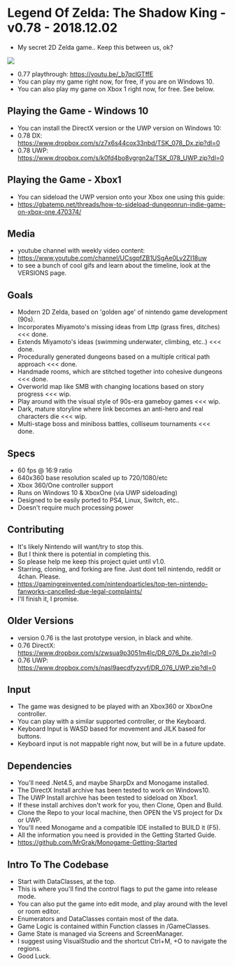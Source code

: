 # Legend Of Zelda: The Shadow King - v0.78 - 2018.12.02
+ My secret 2D Zelda game.. Keep this between us, ok?   
  
![](https://github.com/MrGrak/DungeonRun/blob/master/Gifs/077release.gif)  

+ 0.77 playthrough: https://youtu.be/_b7qclGTffE  
+ You can play my game right now, for free, if you are on Windows 10.  
+ You can also play my game on Xbox 1 right now, for free. See below.  


## Playing the Game - Windows 10
+ You can install the DirectX version or the UWP version on Windows 10:
+ 0.78 DX: https://www.dropbox.com/s/z7x6s44cox33nbd/TSK_078_Dx.zip?dl=0  
+ 0.78 UWP: https://www.dropbox.com/s/k0fd4bo8vgrgn2a/TSK_078_UWP.zip?dl=0  


## Playing the Game - Xbox1
+ You can sideload the UWP version onto your Xbox one using this guide:  
+ https://gbatemp.net/threads/how-to-sideload-dungeonrun-indie-game-on-xbox-one.470374/  


## Media
+ youtube channel with weekly video content:  
+ https://www.youtube.com/channel/UCsgpfZB1USgAe0Lv2ZI18uw  
+ to see a bunch of cool gifs and learn about the timeline, look at the VERSIONS page.


## Goals
+ Modern 2D Zelda, based on 'golden age' of nintendo game development (90s).
+ Incorporates Miyamoto's missing ideas from Lttp (grass fires, ditches) <<< done.
+ Extends Miyamoto's ideas (swimming underwater, climbing, etc..) <<< done.
+ Procedurally generated dungeons based on a multiple critical path approach <<< done.
+ Handmade rooms, which are stitched together into cohesive dungeons <<< done.
+ Overworld map like SMB with changing locations based on story progress <<< wip.
+ Play around with the visual style of 90s-era gameboy games <<< wip.
+ Dark, mature storyline where link becomes an anti-hero and real characters die <<< wip.
+ Multi-stage boss and miniboss battles, colliseum tournaments <<< done.


## Specs
+ 60 fps @ 16:9 ratio  
+ 640x360 base resolution scaled up to 720/1080/etc 
+ Xbox 360/One controller support
+ Runs on Windows 10 & XboxOne (via UWP sideloading)
+ Designed to be easily ported to PS4, Linux, Switch, etc..
+ Doesn't require much processing power  


## Contributing
+ It's likely Nintendo will want/try to stop this. 
+ But I think there is potential in completing this.
+ So please help me keep this project quiet until v1.0.  
+ Starring, cloning, and forking are fine. Just dont tell nintendo, reddit or 4chan. Please. 
+ https://gamingreinvented.com/nintendoarticles/top-ten-nintendo-fanworks-cancelled-due-legal-complaints/  
+ I'll finish it, I promise.  


## Older Versions
+ version 0.76 is the last prototype version, in black and white.  
+ 0.76 DirectX: https://www.dropbox.com/s/zwsua9p3051m4lc/DR_076_Dx.zip?dl=0  
+ 0.76 UWP: https://www.dropbox.com/s/nasl9aecdfyzyvf/DR_076_UWP.zip?dl=0  


## Input
+ The game was designed to be played with an Xbox360 or XboxOne controller.  
+ You can play with a similar supported controller, or the Keyboard.  
+ Keyboard Input is WASD based for movement and JILK based for buttons.  
+ Keyboard input is not mappable right now, but will be in a future update.  


## Dependencies
+ You'll need .Net4.5, and maybe SharpDx and Monogame installed.
+ The DirectX Install archive has been tested to work on Windows10.
+ The UWP Install archive has been tested to sideload on Xbox1.
+ If these install archives don't work for you, then Clone, Open and Build.
+ Clone the Repo to your local machine, then OPEN the VS project for Dx or UWP.
+ You'll need Monogame and a compatible IDE installed to BUILD it (F5).
+ All the information you need is provided in the Getting Started Guide.
+ https://github.com/MrGrak/Monogame-Getting-Started


## Intro To The Codebase  
+ Start with DataClasses, at the top.  
+ This is where you'll find the control flags to put the game into release mode.  
+ You can also put the game into edit mode, and play around with the level or room editor.  
+ Enumerators and DataClasses contain most of the data.
+ Game Logic is contained within Function classes in /GameClasses.
+ Game State is managed via Screens and ScreenManager.  
+ I suggest using VisualStudio and the shortcut Ctrl+M, +O to navigate the regions.  
+ Good Luck.  









